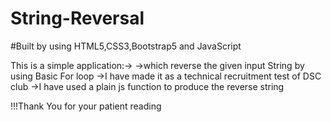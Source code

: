 # String-Reversal

#Built by using HTML5,CSS3,Bootstrap5 and JavaScript

This is a simple application:->
->which reverse the given input String by using Basic For loop
->I have made it as a technical recruitment test of DSC club
->I have used a plain js function to produce the reverse string



!!!Thank You for your patient reading
